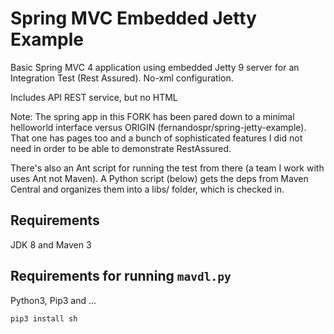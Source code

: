 Spring MVC Embedded Jetty Example
=================================

Basic Spring MVC 4 application using embedded Jetty 9 server for an Integration Test (Rest Assured). No-xml configuration.

Includes API REST service, but no HTML

Note: The spring app in this FORK has been pared down to a minimal helloworld interface versus ORIGIN (fernandospr/spring-jetty-example). 
That one has pages too and a bunch of sophisticated features I did not need in order to be able to demonstrate RestAssured.

There's also an Ant script for running the test from there (a team I work with uses Ant not Maven). A Python script (below)
gets the deps from Maven Central and organizes them into a libs/ folder, which is checked in.

Requirements
------------
JDK 8 and Maven 3

Requirements for running `mavdl.py`
-----------------------------------
Python3, Pip3 and ...

```
pip3 install sh
```